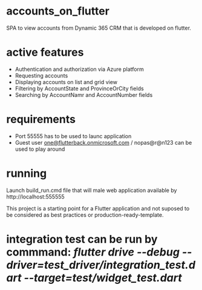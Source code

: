 # accounts_on_flutter

SPA to view accounts from Dynamic 365 CRM that is developed on flutter.
# active features
 - Authentication and authorization via Azure platform
 - Requesting accounts
 - Displaying accounts on list and grid view
 - Filtering by AccountState and ProvinceOrCity fields
 - Searching by AccountNamr and AccountNumber fields

# requirements
- Port 55555 has to be used to launc application
- Guest user one@flutterback.onmicrosoft.com / nopas@r@n123 can be used to play around

# running
 Launch build_run.cmd file that will male web application available by http://localhost:555555

This project is a starting point for a Flutter application and not suposed to be considered as best practices or production-ready-template.

# integration test can be run by commmand: *flutter drive --debug --driver=test_driver/integration_test.dart --target=test/widget_test.dart*